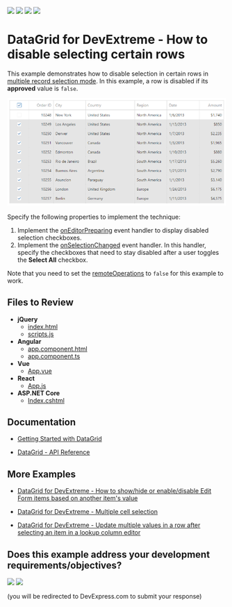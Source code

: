 <!-- default badges list -->
![](https://img.shields.io/endpoint?url=https://codecentral.devexpress.com/api/v1/VersionRange/246374284/19.2.4%2B)
[![](https://img.shields.io/badge/Open_in_DevExpress_Support_Center-FF7200?style=flat-square&logo=DevExpress&logoColor=white)](https://supportcenter.devexpress.com/ticket/details/T869704)
[![](https://img.shields.io/badge/📖_How_to_use_DevExpress_Examples-e9f6fc?style=flat-square)](https://docs.devexpress.com/GeneralInformation/403183)
[![](https://img.shields.io/badge/💬_Leave_Feedback-feecdd?style=flat-square)](#does-this-example-address-your-development-requirementsobjectives)
<!-- default badges end -->
# DataGrid for DevExtreme - How to disable selecting certain rows

This example demonstrates how to disable selection in certain rows in [multiple record selection mode](https://js.devexpress.com/Demos/WidgetsGallery/Demo/DataGrid/MultipleRecordSelectionModes/jQuery/Light/). In this example, a row is disabled if its **approved** value is `false`. 

![The first row is disabled](devextreme-datagrid-disable-selecting-certain-rows.png)

Specify the following properties to implement the technique:

1. Implement the [onEditorPreparing](https://js.devexpress.com/Documentation/ApiReference/UI_Components/dxDataGrid/Configuration/#onEditorPreparing) event handler to display disabled selection checkboxes.
2. Implement the [onSelectionChanged](https://js.devexpress.com/Documentation/ApiReference/UI_Components/dxDataGrid/Configuration/#onSelectionChanged) event handler. In this handler, specify the checkboxes that need to stay disabled after a user toggles the **Select All** checkbox.

Note that you need to set the [remoteOperations](https://js.devexpress.com/Documentation/ApiReference/UI_Widgets/dxDataGrid/Configuration/remoteOperations/) to `false` for this example to work.

## Files to Review

- **jQuery**
    - [index.html](jQuery/index.html)
    - [scripts.js](jQuery/scripts.js)
- **Angular**
    - [app.component.html](Angular/src/app/app.component.html)
    - [app.component.ts](Angular/src/app/app.component.ts)
- **Vue**
    - [App.vue](Vue/src/App.vue)
- **React**
    - [App.js](React/src/App.js)
- **ASP.NET Core**    
    - [Index.cshtml](ASPNETCore/ASPNETCore/Views/Home/Index.cshtml)

## Documentation

- [Getting Started with DataGrid](https://js.devexpress.com/Documentation/Guide/UI_Components/DataGrid/Getting_Started_with_DataGrid/)

- [DataGrid - API Reference](https://js.devexpress.com/Documentation/ApiReference/UI_Components/dxDataGrid/)

## More Examples

- [DataGrid for DevExtreme - How to show/hide or enable/disable Edit Form items based on another item's value](https://github.com/DevExpress-Examples/DataGrid-How-to-hide-disable-Edit-Form-items-based-on-another-item-s-value)

- [DataGrid for DevExtreme - Multiple cell selection](https://github.com/DevExpress-Examples/DataGrid-Multiple-Cell-Selection)

- [DataGrid for DevExtreme - Update multiple values in a row after selecting an item in a lookup column editor](https://github.com/DevExpress-Examples/DataGrid---Update-multiple-values-in-a-row-after-selecting-an-item-in-a-lookup-column-editor)
<!-- feedback -->
## Does this example address your development requirements/objectives?

[<img src="https://www.devexpress.com/support/examples/i/yes-button.svg"/>](https://www.devexpress.com/support/examples/survey.xml?utm_source=github&utm_campaign=devextreme-datagrid-disable-selecting-certain-rows&~~~was_helpful=yes) [<img src="https://www.devexpress.com/support/examples/i/no-button.svg"/>](https://www.devexpress.com/support/examples/survey.xml?utm_source=github&utm_campaign=devextreme-datagrid-disable-selecting-certain-rows&~~~was_helpful=no)

(you will be redirected to DevExpress.com to submit your response)
<!-- feedback end -->
